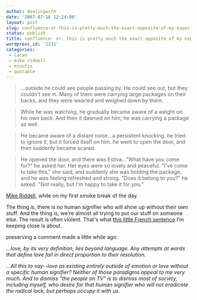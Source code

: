 ```yaml
---
author: dealingwith
date: '2007-07-16 12:24:00'
layout: post
slug: confluence-or-this-is-pretty-much-the-exact-opposite-of-my-experience
status: publish
title: confluence. or. this is pretty much the exact opposite of my experience.
wordpress_id: '2231'
categories:
 - lacan
 - mike riddell
 - minutia
 - quotable
---
```


> ...outside he could see people passing by. He could see out, but they couldn't see in. Many of them were carrying large packages on their backs, and they were wearied and weighed down by them.

> While he was watching, he gradually became aware of a weight on his own back. And then it dawned on him; he was carrying a package as well.

> He became aware of a distant noise...a persistent knocking. he tried to ignore it, but it forced itself on him. he went to open the door, and then suddenly became scared.

> He opened the door, and there was Estiva..."What have you come for?" he asked her. Her eyes were so lovely and peaceful. "I've come to take this," she said, and suddenly she was holding the package, and he was feeling refreshed and strong. "Does it belong to you?" he asked. "Not really, but I'm happy to take it for you."

[Mike Riddell][1], while on my first smoke break of the day.

The thing is, there is no human signifier who will show up without their own
stuff. And the thing is, we're almost all trying to put our stuff on someone
else. The result is often violent. That's what [this little French
sentence][2] I'm keeping close is about.

preserving a comment made a little while ago:

_...love, by its very definition, lies beyond language. Any attempts at words
that define love fail in direct proportion to their resolution._

_...All this to say--love as existing entirely outside of emotion or love
without a specific human signifier? Neither of those paradigms appeal to me
very much. And to dismiss "the people on TV" is to dismiss most of society,
including myself, who desire for that human signifier who will not eradicate
the radical lack, but perhaps occupy it with us._

   [1]: http://www.amazon.com/Alt-Spirit-Metro-M3-Mike-Riddell/dp/074593711X/ref=sr_1_1/002-4601971-5548037?ie=UTF8&s=books&qid=1184605445&sr=8-1

   [2]: {{site.baseurl}}/2007/07/15/found-it.html


